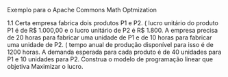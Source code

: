 Exemplo para o Apache Commons Math Optmization

1.1 Certa empresa fabrica dois produtos P1 e P2. ( lucro unitário do produto
 P1 é de R$ 1.000,00 e o lucro unitário de P2 é R$ 1.800. A empresa precisa 
 de 20 horas para fabricar uma unidade de P1 e de 10 horas para fabricar uma
  unidade de P2. ( tempo anual de produção disponível para isso é de 1200 horas.
   A demanda esperada para cada produto é de 40 unidades para P1 e 10 
  unidades para P2. Construa o modelo de programação linear que objetiva
   Maximizar o lucro.